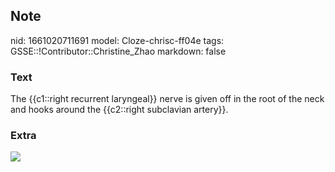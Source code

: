 ## Note
nid: 1661020711691
model: Cloze-chrisc-ff04e
tags: GSSE::!Contributor::Christine_Zhao
markdown: false

### Text
<div>
  <div>
    <div>
      <div>
        The {{c1::right recurrent laryngeal}} nerve is given off in
        the root of the neck and hooks around the {{c2::right
        subclavian artery}}.
      </div>
    </div>
  </div>
</div>

### Extra
<img src="Screen%20Shot%202021-06-03%20at%207.39.04%20pm.png">
